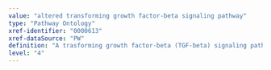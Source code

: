 ```yaml
---
value: "altered transforming growth factor-beta signaling pathway"
type: "Pathway Ontology"
xref-identifier: "0000613"
xref-dataSource: "PW"
definition: "A trasforming growth factor-beta (TGF-beta) signaling pathway that deviates from what its normal course should be. Altered Tgf-b signaling, primarily the well characterized SMAD dependent pathway, has been implicated in numerous conditions."
level: "4"
---
```


